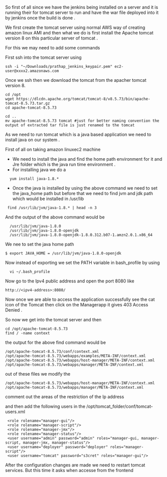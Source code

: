 So first of all since we have the jenkins being installed on a server and it is running their for tomcat server to run and have the war file deployed into it by jenkins once the build is done .


We first create the tomcat server using normal AWS way of creating amazon linux AMI and then what we do is first install the Apache tomcat version 8 on this particular server of tomcat .


For this we may need to add some commands

First ssh into the tomcat server using 
```
ssh -i "~/Downloads/prathap_jenkins_keypair.pem" ec2-user@xxxx2.amazonaws.com
```

Once we ssh then we download the tomcat from the apacher tomcat version 8. 
```
cd /opt
wget https://dlcdn.apache.org/tomcat/tomcat-8/v8.5.73/bin/apache-tomcat-8.5.73.tar.gz
cd apache-tomcat-8.5.73

cd ..
mv apache-tomcat-8.5.73 tomcat #just for better naming convention the output of extracted tar file is just renamed to the tomcat
```


As we need to run tomcat which is a java based application we need to install java on our system .

First of all on taking amazon linuxec2 machine
- We need to install the java and find the home path environment for it and Jre folder which is the java run time environment .
- For installing java we do a 
```
  yum install java-1.8.*
```

- Once the java is installed by using the above command we need to set the java_home path but before that we need to find jvm and jdk path which would be installed in /usr/lib
```
 find /usr/lib/jvm/java-1.8.* | head -n 3
```

And the output of the above command would be 
```
  /usr/lib/jvm/java-1.8.0
  /usr/lib/jvm/java-1.8.0-openjdk
  /usr/lib/jvm/java-1.8.0-openjdk-1.8.0.312.b07-1.amzn2.0.1.x86_64
```
We nee to set the java home path
```
$ export JAVA_HOME = /usr/lib/jvm/java-1.8.0-openjdk
```

Now instead of exporting we set the PATH variable in bash_profile by using 

```
  vi ~/.bash_profile
```


Now go to the Ipv4 public address and open the port 8080 like
```
http://<ipv4-address>:8080/
```
Now once we are able to access the application successfully see the cat icon of the Tomcat then click on the Managerapp it gives 403 Access Denied .



So now we get into the tomcat server and then
```
cd /opt/apache-tomcat-8.5.73
find / -name context
```
the output for the above find command would be 

```
/opt/apache-tomcat-8.5.73/conf/context.xml
/opt/apache-tomcat-8.5.73/webapps/examples/META-INF/context.xml
/opt/apache-tomcat-8.5.73/webapps/host-manager/META-INF/context.xml
/opt/apache-tomcat-8.5.73/webapps/manager/META-INF/context.xml
```

out of these files we modify the 
```
/opt/apache-tomcat-8.5.73/webapps/host-manager/META-INF/context.xml
/opt/apache-tomcat-8.5.73/webapps/manager/META-INF/context.xml
```
comment out the areas of the restriction of the Ip address

and then add the following users in the /opt/tomcat_folder/conf/tomcat-users.xml
```
 <role rolename="manager-gui"/>
 <role rolename="manager-script"/>
 <role rolename="manager-jmx"/>
 <role rolename="manager-status"/>
 <user username="admin" password="admin" roles="manager-gui, manager-script, manager-jmx, manager-status"/>
 <user username="deployer" password="deployer" roles="manager-script"/>
 <user username="tomcat" password="s3cret" roles="manager-gui"/>
```


After the configuration changes are made we need to restart tomcat services. 
But this time it asks when accesse from the frontend 

